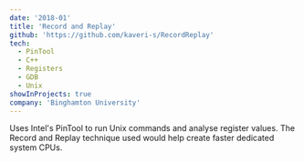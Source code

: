 ```yaml
---
date: '2018-01'
title: 'Record and Replay'
github: 'https://github.com/kaveri-s/RecordReplay'
tech:
  - PinTool
  - C++
  - Registers
  - GDB
  - Unix
showInProjects: true
company: 'Binghamton University'
---
```


Uses Intel's PinTool to run Unix commands and analyse register values. The Record and Replay technique used would help create faster dedicated system CPUs.
